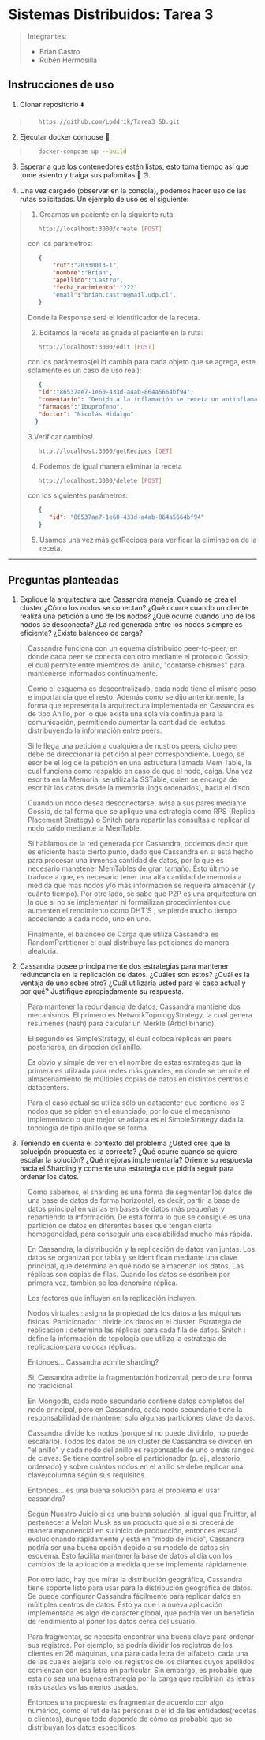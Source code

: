 # **Sistemas Distribuidos:  Tarea 3**

>
>Integrantes:
>
> - Brian Castro
> - Rubén Hermosilla
>

## **Instrucciones de uso**

1. Clonar repositorio ⬇️
>
> ```bash
>    https://github.com/Loddrik/Tarea3_SD.git
>    ```
>

2. Ejecutar docker compose 🏁
>
>```bash
>    docker-compose up --build
>    ```
>
3. Esperar a que los contenedores estén listos, esto toma tiempo así que tome asiento y traiga sus palomitas 🍿 ⏰.

4. Una vez cargado (observar en la consola), podemos hacer uso de las rutas solicitadas. Un ejemplo de uso es el siguiente:

>
> 1. Creamos un paciente en la siguiente ruta:
>
>```bash
>    http://localhost:3000/create [POST]
>    ```
>
> con los parámetros:
>
>```json
>    {
>        "rut":"20330013-1",
>        "nombre":"Brian",
>        "apellido":"Castro",
>        "fecha_nacimiento":"222"
>        "email":"brian.castro@mail.udp.cl",
>    }
>    ```
>
> Donde la Response será el identificador de la receta.
>
> 2. Editamos la receta asignada al paciente en la ruta:
>
>```bash
>    http://localhost:3000/edit [POST]
>    ```
>
> con los parámetros(el id cambia para cada objeto que se agrega, este solamente es un caso de uso real):
>
>```json
>    {
>    "id":"86537ae7-1e60-433d-a4ab-864a5664bf94",
>    "comentario": "Debido a la inflamación se receta un antinflamatorio xd.",
>    "farmacos":"Ibuprofeno",
>    "doctor": "Nicolás Hidalgo"
>   }
>    ```
>
> 3.Verificar cambios!
>
>```bash
>    http://localhost:3000/getRecipes [GET]
>    ```
>
> 4. Podemos de igual manera eliminar la receta
>
>```bash
>    http://localhost:3000/delete [POST]
>    ```
>
> con los siguientes parámetros:
>
>```json
>    {
>       "id": "86537ae7-1e60-433d-a4ab-864a5664bf94"
>    }
> 
>    ```
>
> 5. Usamos una vez más getRecipes para verificar la eliminación de la receta.
>

___

## **Preguntas planteadas**

1. Explique la arquitectura que Cassandra maneja. Cuando se crea el clúster ¿Cómo los nodos se conectan?
¿Qué ocurre cuando un cliente realiza una petición a uno de los nodos? ¿Qué ocurre cuando uno de los nodos se desconecta?
¿La red generada entre los nodos siempre es eficiente? ¿Existe balanceo de carga?

>
> Cassandra funciona con un equema distribuido peer-to-peer,
> en donde cada peer se conecta
> con otro mediante el protocolo Gossip,
> el cual permite entre miembros del anillo, "contarse
> chismes" para mantenerse informados continuamente.
>
> Como el esquema es descentralizado, cada
> nodo tiene el mismo peso e importancia que el resto.
> Además como se dijo anteriormente, la
> forma que representa la arquitrectura implementada
> en Cassandra es de tipo Anillo, por lo que
> existe una sola vía continua para la comunicación,
> permitiendo aumentar la cantidad de lectutas
> distribuyendo la información entre peers.
>
> Si le llega una petición a cualquiera de nustros
> peers, dicho peer debe de direccionar la petición
> al peer correspondiente. Luego, se escribe el log
> de la petición en una estructura llamada Mem Table,
> la cual funciona como respaldo en caso de que el nodo,
> caiga. Una vez escrita en la Memoria, se utiliza la SSTable,
> quien se encarga de escribir los datos desde la memoria (logs
> ordenados), hacia el disco.
>
> Cuando un nodo desea desconectarse, avisa a sus pares
> mediante Gossip, de tal forma que se aplique una estrategia
> como RPS (Replica Placement Strategy) o Snitch para repartir las
> consultas o replicar el nodo caído mediante la MemTable.
>
> Si hablamos de la red generada por Cassandra, podemos decir que
> es eficiente hasta cierto punto, dado que Cassandra en sí está hecho
> para procesar una inmensa cantidad de datos, por lo que es necesario
> manetener MemTables de gran tamaño. Ésto último se traduce a que,
> es necesario tener una alta cantidad de memoria a medida que más nodos
> y/o más información se requeira almacenar (y cuánto tiempo). Por otro lado,
> se sabe que P2P es una arquitectura en la que si no se implementan ni
> formailizan procedimientos que aumenten el rendimiento como DHT´S ,
> se pierde mucho tiempo accediendo a cada nodo, uno en uno.
>
> Finalmente, el balanceo de Carga que utiliza Cassandra es RandomPartitioner
> el cual distribuye las peticiones de manera aleatoria.
>

2. Cassandra posee principalmente dos estrategias para mantener reduncancia
en la replicación de datos. ¿Cuáles son estos? ¿Cuál es la ventaja de uno sobre otro?
¿Cuál utilizaría usted para el caso actual y por qué? Justifique apropiadamente su respuesta.

>
> Para mantener la redundancia de datos, Cassandra mantiene dos mecanismos.
> El primero es NetworkTopologyStrategy, la cual genera resúmenes (hash) para calcular
> un Merkle (Árbol binario).
>
> El segundo es SimpleStrategy, el cual coloca réplicas en peers posteriores, en dirección
> del anillo.
>
> Es obvio y simple de ver en el nombre de estas estrategias que la primera
> es utilzada para redes más grandes, en donde se permite el almacenamiento
> de múltiples copias de datos en distintos centros o datacenters.
>
> Para el caso actual se utiliza sólo un datacenter que contiene los 3 nodos que
> se piden en el enunciado, por lo que el mecanismo implementado o que mejor se adapta
> es el SimpleStrategy dada la topología de tipo anillo que se forma.
>

3. Teniendo en cuenta el contexto del problema ¿Usted cree que la solucipón propuesta
es la correcta? ¿Qué ocurre cuando se quiere escalar la solución? ¿Qué mejoras implementaría?
Oriente su respuesta hacia el Sharding y comente una estrategia que pidría seguir para ordenar
los datos.

>
>Como sabemos, el sharding es una forma de segmentar los datos de una base de datos de forma horizontal, es decir, partir la base de datos principal en varias en bases de datos más pequeñas y repartiendo la información. De esta forma lo que se consigue es una partición de datos en diferentes bases que tengan cierta homogeneidad, para conseguir una escalabilidad mucho más rápida.
>
>En Cassandra, la distribución y la replicación de datos van juntas. Los datos se organizan por tabla y se identifican mediante una clave principal, que determina en qué nodo se almacenan los datos. Las réplicas son copias de filas. Cuando los datos se escriben por primera vez, también se los denomina réplica.
>
>Los factores que influyen en la replicación incluyen:
>
>Nodos virtuales : asigna la propiedad de los datos a las máquinas físicas.
>Particionador : divide los datos en el clúster.
>Estrategia de replicación : determina las réplicas para cada fila de datos.
>Snitch : define la información de topología que utiliza la estrategia de replicación para colocar réplicas.
>
>Entonces... Cassandra admite sharding?
>
>Si, Cassandra admite la fragmentación horizontal, pero de una forma no tradicional.
>
>En Mongodb, cada nodo secundario contiene datos completos del nodo principal, pero en Cassandra, cada nodo secundario tiene la responsabilidad de mantener solo algunas particiones clave de datos.
>
>Cassandra divide los nodos (porque si no puede dividirlo, no puede escalarlo). Todos los datos de un clúster de Cassandra se dividen en "el anillo" y cada nodo del anillo es responsable de uno o más rangos de claves. Se tiene control sobre el particionador (p. ej., aleatorio, ordenado) y sobre cuántos nodos en el anillo se debe replicar una clave/columna según sus requisitos.
>
>Entonces... es una buena solución para el problema el usar cassandra?
>
>Según Nuestro Juicio si es una buena solución, al igual que Fruitter, al pertenecer a Melon Musk es un producto que si o si crecerá de manera exponencial en su inicio de producción, entonces estará evolucionando rápidamente y está en "modo de inicio", Cassandra podría ser una buena opción debido a su modelo de datos sin esquema. Esto facilita mantener la base de datos al día con los cambios de la aplicación a medida que se implementa rápidamente.
>
>Por otro lado, hay que mirar la distribución geográfica, Cassandra tiene soporte listo para usar para la distribución geográfica de datos. Se puede configurar Cassandra fácilmente para replicar datos en múltiples centros de datos. Esto ya que La nueva aplicación implementada es algo de caracter global, que podría ver un beneficio de rendimiento al poner los datos cerca del usuario.
>
>Para fragmentar, se necesita encontrar una buena clave para ordenar sus registros. Por ejemplo, se podría dividir los registros de los clientes en 26 máquinas, una para cada letra del alfabeto, cada una de las cuales alojaría solo los registros de los clientes cuyos apellidos comienzan con esa letra en particular. Sin embargo, es probable que esta no sea una buena estrategia por la carga que recibirían las letras más usadas vs las menos usadas.
>
>Entonces una propuesta es fragmentar de acuerdo con algo numérico, como el rut de las personas o el id de las entidades(recetas o clientes), aunque todo depende de cómo es probable que se distribuyan los datos específicos.
>
>
